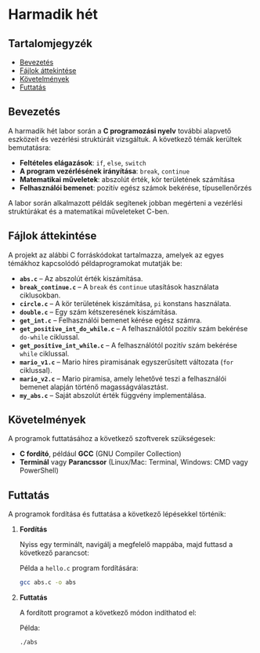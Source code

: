 # Harmadik hét

## Tartalomjegyzék
- [Bevezetés](#bevezetés)
- [Fájlok áttekintése](#fájlok-áttekintése)
- [Követelmények](#követelmények)
- [Futtatás](#futtatás)

## Bevezetés
A harmadik hét labor során a **C programozási nyelv** további alapvető eszközeit és vezérlési struktúráit vizsgáltuk. A következő témák kerültek bemutatásra:
- **Feltételes elágazások**: `if`, `else`, `switch`
- **A program vezérlésének irányítása**: `break`, `continue`
- **Matematikai műveletek**: abszolút érték, kör területének számítása
- **Felhasználói bemenet**: pozitív egész számok bekérése, típusellenőrzés

A labor során alkalmazott példák segítenek jobban megérteni a vezérlési struktúrákat és a matematikai műveleteket C-ben.

## Fájlok áttekintése
A projekt az alábbi C forráskódokat tartalmazza, amelyek az egyes témákhoz kapcsolódó példaprogramokat mutatják be:

- **`abs.c`** – Az abszolút érték kiszámítása.
- **`break_continue.c`** – A `break` és `continue` utasítások használata ciklusokban.
- **`circle.c`** – A kör területének kiszámítása, `pi` konstans használata.
- **`double.c`** – Egy szám kétszeresének kiszámítása.
- **`get_int.c`** – Felhasználói bemenet kérése egész számra.
- **`get_positive_int_do_while.c`** – A felhasználótól pozitív szám bekérése `do-while` ciklussal.
- **`get_positive_int_while.c`** – A felhasználótól pozitív szám bekérése `while` ciklussal.
- **`mario_v1.c`** – Mario híres piramisának egyszerűsített változata (`for` ciklussal).
- **`mario_v2.c`** – Mario piramisa, amely lehetővé teszi a felhasználói bemenet alapján történő magasságválasztást.
- **`my_abs.c`** – Saját abszolút érték függvény implementálása.

## Követelmények
A programok futtatásához a következő szoftverek szükségesek:
- **C fordító**, például **GCC** (GNU Compiler Collection)
- **Terminál** vagy **Parancssor** (Linux/Mac: Terminal, Windows: CMD vagy PowerShell)

## Futtatás
A programok fordítása és futtatása a következő lépésekkel történik:

1. **Fordítás**

    Nyiss egy terminált, navigálj a megfelelő mappába, majd futtasd a következő parancsot:

    Példa a `hello.c` program fordítására:
    ```bash
    gcc abs.c -o abs
    ```

2. **Futtatás**

    A fordított programot a következő módon indíthatod el:

    Példa:

    ```bash
    ./abs
    ```